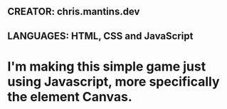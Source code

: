 ## CREATOR: chris.mantins.dev
## LANGUAGES: HTML, CSS and JavaScript 

# I'm making this simple game just using Javascript, more specifically the element Canvas.
